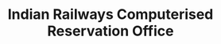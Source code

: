 ---
title: "Indian Railways Computerised Reservation Office"
url: /yelahanka/indian-railways-computerised-reservation-office/
shop: ticket
---